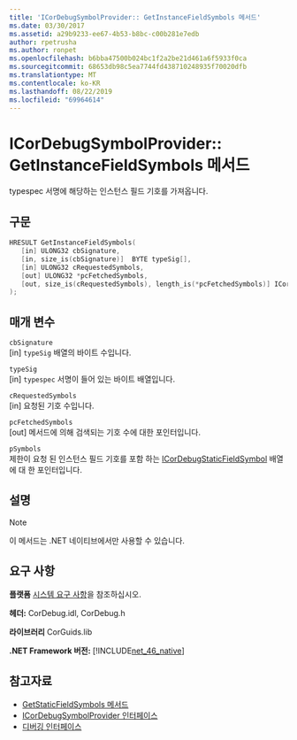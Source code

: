 ```yaml
---
title: 'ICorDebugSymbolProvider:: GetInstanceFieldSymbols 메서드'
ms.date: 03/30/2017
ms.assetid: a29b9233-ee67-4b53-b8bc-c00b281e7edb
author: rpetrusha
ms.author: ronpet
ms.openlocfilehash: b6bba47500b024bc1f2a2be21d461a6f5933f0ca
ms.sourcegitcommit: 68653db98c5ea7744fd438710248935f70020dfb
ms.translationtype: MT
ms.contentlocale: ko-KR
ms.lasthandoff: 08/22/2019
ms.locfileid: "69964614"
---
```

# <a name="icordebugsymbolprovidergetinstancefieldsymbols-method"></a>ICorDebugSymbolProvider:: GetInstanceFieldSymbols 메서드
typespec 서명에 해당하는 인스턴스 필드 기호를 가져옵니다.  
  
## <a name="syntax"></a>구문  
  
```cpp  
HRESULT GetInstanceFieldSymbols(  
   [in] ULONG32 cbSignature,  
   [in, size_is(cbSignature)]  BYTE typeSig[],  
   [in] ULONG32 cRequestedSymbols,  
   [out] ULONG32 *pcFetchedSymbols,  
   [out, size_is(cRequestedSymbols), length_is(*pcFetchedSymbols)] ICorDebugInstanceFieldSymbol *pSymbols[]  
);  
```  
  
## <a name="parameters"></a>매개 변수  
 `cbSignature`  
 [in] `typeSig` 배열의 바이트 수입니다.  
  
 `typeSig`  
 [in] `typespec` 서명이 들어 있는 바이트 배열입니다.  
  
 `cRequestedSymbols`  
 [in] 요청된 기호 수입니다.  
  
 `pcFetchedSymbols`  
 [out] 메서드에 의해 검색되는 기호 수에 대한 포인터입니다.  
  
 `pSymbols`  
 제한이 요청 된 인스턴스 필드 기호를 포함 하는 [ICorDebugStaticFieldSymbol](../../../../docs/framework/unmanaged-api/debugging/icordebugstaticfieldsymbol-interface.md) 배열에 대 한 포인터입니다.  
  
## <a name="remarks"></a>설명  
  
> [!NOTE]
> 이 메서드는 .NET 네이티브에서만 사용할 수 있습니다.  
  
## <a name="requirements"></a>요구 사항  
 **플랫폼** [시스템 요구 사항](../../../../docs/framework/get-started/system-requirements.md)을 참조하십시오.  
  
 **헤더:** CorDebug.idl, CorDebug.h  
  
 **라이브러리** CorGuids.lib  
  
 **.NET Framework 버전:** [!INCLUDE[net_46_native](../../../../includes/net-46-native-md.md)]  
  
## <a name="see-also"></a>참고자료

- [GetStaticFieldSymbols 메서드](../../../../docs/framework/unmanaged-api/debugging/icordebugsymbolprovider-getstaticfieldsymbols-method.md)
- [ICorDebugSymbolProvider 인터페이스](../../../../docs/framework/unmanaged-api/debugging/icordebugsymbolprovider-interface.md)
- [디버깅 인터페이스](../../../../docs/framework/unmanaged-api/debugging/debugging-interfaces.md)
